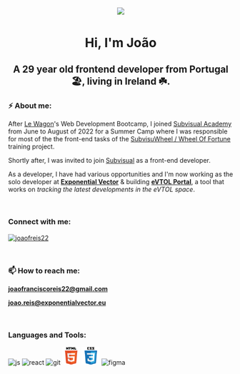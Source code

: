 <h1 align="center"><img src = "https://raw.githubusercontent.com/MartinHeinz/MartinHeinz/master/wave.gif" width = 50px></h1>
<h1 align="center">Hi, I'm João</h1>
<h2 align="center">A 29 year old frontend developer from Portugal 🏖, living in Ireland ☘️.</h2>

<h3>⚡ About me:</h3> 

After <a href="https://www.lewagon.com" target="blank">Le Wagon</a>'s Web Development Bootcamp, I joined <a href="https://github.com/Subvisual-Academy" target="blank">Subvisual Academy</a> from June to August of 2022 for a Summer Camp where I was responsible for most of the the front-end tasks of the <a href="https://github.com/Subvisual-Academy/subvisuwheel" target="blank">SubvisuWheel / Wheel Of Fortune</a> training project. 

Shortly after, I was invited to join <a href="https://subvisual.com" target="blank">Subvisual</a> as a front-end developer. 

As a developer, I have had various opportunities and I'm now working as the solo developer at <a href="https://exponentialvector.eu" target="blank">**Exponential Vector**</a> & building <a href="https://evtolportal.com" target="blank">**eVTOL Portal**</a>, a tool that works on *tracking the latest developments in the eVTOL space*.

<br />

<h3>Connect with me:</h3>
<p>
<a href="https://www.linkedin.com/in/joao-francisco-reis/" target="blank"><img align="center" src="https://raw.githubusercontent.com/rahuldkjain/github-profile-readme-generator/master/src/images/icons/Social/linked-in-alt.svg" alt="joaofreis22" height="30" width="40" /></a>
</p>

<br />

<h3>📫 How to reach me:</h3> 

**joaofranciscoreis22@gmail.com**

**joao.reis@exponentialvector.eu**

<br />

<h3>Languages and Tools:</h3>
<p> 
  <img src="https://upload.wikimedia.org/wikipedia/commons/9/99/Unofficial_JavaScript_logo_2.svg" alt="js" width="40" height="40"/>
  <img src="https://cdn.worldvectorlogo.com/logos/react-2.svg" alt="react" width="40" height="40"/>
  <img src="https://www.vectorlogo.zone/logos/git-scm/git-scm-icon.svg" alt="git" width="40" height="40"/>
  <img src="https://raw.githubusercontent.com/devicons/devicon/master/icons/html5/html5-original-wordmark.svg" alt="html5" width="40" height="40"/> 
  <img src="https://raw.githubusercontent.com/devicons/devicon/master/icons/css3/css3-original-wordmark.svg" alt="css3" width="40" height="40"/> 
  <img src="https://www.vectorlogo.zone/logos/figma/figma-icon.svg" alt="figma" width="40" height="40"/> </p>

  
  
